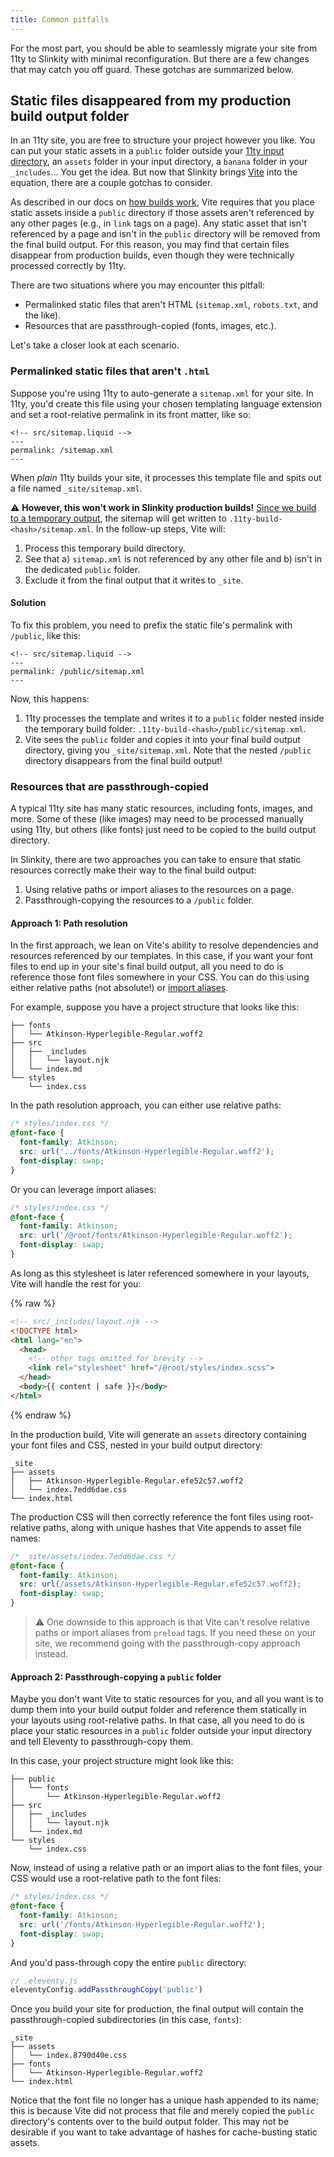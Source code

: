 ```yaml
---
title: Common pitfalls
---
```


For the most part, you should be able to seamlessly migrate your site from 11ty to Slinkity with minimal reconfiguration. But there are a few changes that may catch you off guard. These gotchas are summarized below.

## Static files disappeared from my production build output folder

In an 11ty site, you are free to structure your project however you like. You can put your static assets in a `public` folder outside your [11ty input directory]((https://www.11ty.dev/docs/config/#input-directory)), an `assets` folder in your input directory, a `banana` folder in your `_includes`... You get the idea. But now that Slinkity brings [Vite](https://vitejs.dev/) into the equation, there are a couple gotchas to consider.

As described in our docs on [how builds work](/how-we-build-your-site/), Vite requires that you place static assets inside a `public` directory if those assets aren't referenced by any other pages (e.g., in `link` tags on a page). Any static asset that isn't referenced by a page and isn't in the `public` directory will be removed from the final build output. For this reason, you may find that certain files disappear from production builds, even though they were technically processed correctly by 11ty.

There are two situations where you may encounter this pitfall:

- Permalinked static files that aren't HTML (`sitemap.xml`, `robots.txt`, and the like).
- Resources that are passthrough-copied (fonts, images, etc.).

Let's take a closer look at each scenario.

### Permalinked static files that aren't `.html`

Suppose you're using 11ty to auto-generate a `sitemap.xml` for your site. In 11ty, you'd create this file using your chosen templating language extension and set a root-relative permalink in its front matter, like so:

```liquid
<!-- src/sitemap.liquid -->
---
permalink: /sitemap.xml
---
```

When _plain_ 11ty builds your site, it processes this template file and spits out a file named `_site/sitemap.xml`.

⚠️ **However, this won't work in Slinkity production builds!** [Since we build to a temporary output](/docs/how-we-build-your-site), the sitemap will get written to `.11ty-build-<hash>/sitemap.xml`. In the follow-up steps, Vite will:

1. Process this temporary build directory.
2. See that a) `sitemap.xml` is not referenced by any other file and b) isn't in the dedicated `public` folder.
3. Exclude it from the final output that it writes to `_site`.

#### Solution

To fix this problem, you need to prefix the static file's permalink with `/public`, like this:

```liquid
<!-- src/sitemap.liquid -->
---
permalink: /public/sitemap.xml
---
```

Now, this happens:

1. 11ty processes the template and writes it to a `public` folder nested inside the temporary build folder: `.11ty-build-<hash>/public/sitemap.xml`.
2. Vite sees the `public` folder and copies it into your final build output directory, giving you `_site/sitemap.xml`. Note that the nested `/public` directory disappears from the final build output!

### Resources that are passthrough-copied

A typical 11ty site has many static resources, including fonts, images, and more. Some of these (like images) may need to be processed manually using 11ty, but others (like fonts) just need to be copied to the build output directory.

In Slinkity, there are two approaches you can take to ensure that static resources correctly make their way to the final build output:

1. Using relative paths or import aliases to the resources on a page.
2. Passthrough-copying the resources to a `/public` folder.

#### Approach 1: Path resolution

In the first approach, we lean on Vite's ability to resolve dependencies and resources referenced by our templates. In this case, if you want your font files to end up in your site's final build output, all you need to do is reference those font files somewhere in your CSS. You can do this using either relative paths (not absolute!) or [import aliases](/docs/import-aliases).

For example, suppose you have a project structure that looks like this:

```plaintext
├── fonts
│   └── Atkinson-Hyperlegible-Regular.woff2
├── src
│   ├── _includes
│   │   └── layout.njk
│   └── index.md
└── styles
    └── index.css
```

In the path resolution approach, you can either use relative paths:

```css
/* styles/index.css */
@font-face {
  font-family: Atkinson;
  src: url('../fonts/Atkinson-Hyperlegible-Regular.woff2');
  font-display: swap;
}
```

Or you can leverage import aliases:

```css
/* styles/index.css */
@font-face {
  font-family: Atkinson;
  src: url('/@root/fonts/Atkinson-Hyperlegible-Regular.woff2');
  font-display: swap;
}
```

As long as this stylesheet is later referenced somewhere in your layouts, Vite will handle the rest for you:

{% raw %}
```html
<!-- src/_includes/layout.njk -->
<!DOCTYPE html>
<html lang="en">
  <head>
    <!-- other tags omitted for brevity -->
    <link rel="stylesheet" href="/@root/styles/index.scss">
  </head>
  <body>{{ content | safe }}</body>
</html>
```
{% endraw %}

In the production build, Vite will generate an `assets` directory containing your font files and CSS, nested in your build output directory:

```plaintext
_site
├── assets
│   ├── Atkinson-Hyperlegible-Regular.efe52c57.woff2
│   └── index.7edd6dae.css
└── index.html
```

The production CSS will then correctly reference the font files using root-relative paths, along with unique hashes that Vite appends to asset file names:

```css
/* _site/assets/index.7edd6dae.css */
@font-face {
  font-family: Atkinson;
  src: url(/assets/Atkinson-Hyperlegible-Regular.efe52c57.woff2);
  font-display: swap;
}
```

> ⚠️ One downside to this approach is that Vite can't resolve relative paths or import aliases from `preload` tags. If you need these on your site, we recommend going with the passthrough-copy approach instead.

#### Approach 2: Passthrough-copying a `public` folder

Maybe you don't want Vite to static resources for you, and all you want is to dump them into your build output folder and reference them statically in your layouts using root-relative paths. In that case, all you need to do is place your static resources in a `public` folder outside your input directory and tell Eleventy to passthrough-copy them.

In this case, your project structure might look like this:

```plaintext
├── public
│   └── fonts
│       └── Atkinson-Hyperlegible-Regular.woff2
├── src
│   ├── _includes
│   │   └── layout.njk
│   └── index.md
└── styles
    └── index.css
```

Now, instead of using a relative path or an import alias to the font files, your CSS would use a root-relative path to the font files:

```css
/* styles/index.css */
@font-face {
  font-family: Atkinson;
  src: url('/fonts/Atkinson-Hyperlegible-Regular.woff2');
  font-display: swap;
}
```

And you'd pass-through copy the entire `public` directory:

```js
// .eleventy.js
eleventyConfig.addPassthroughCopy('public')
```

Once you build your site for production, the final output will contain the passthrough-copied subdirectories (in this case, `fonts`):

```plaintext
_site
├── assets
│   └── index.8790d40e.css
├── fonts
│   └── Atkinson-Hyperlegible-Regular.woff2
└── index.html
```

Notice that the font file no longer has a unique hash appended to its name; this is because Vite did not process that file and merely copied the `public` directory's contents over to the build output folder. This may not be desirable if you want to take advantage of hashes for cache-busting static assets.
